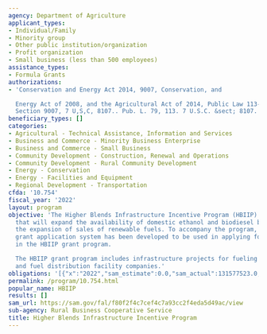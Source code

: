 ```yaml
---
agency: Department of Agriculture
applicant_types:
- Individual/Family
- Minority group
- Other public institution/organization
- Profit organization
- Small business (less than 500 employees)
assistance_types:
- Formula Grants
authorizations:
- 'Conservation and Energy Act 2014, 9007, Conservation, and

  Energy Act of 2008, and the Agricultural Act of 2014, Public Law 113-79, Title IX,
  Section 9007, 7 U,S,C, 8107.. Pub. L. 79, 113. 7 U.S.C. &sect; 8107.'
beneficiary_types: []
categories:
- Agricultural - Technical Assistance, Information and Services
- Business and Commerce - Minority Business Enterprise
- Business and Commerce - Small Business
- Community Development - Construction, Renewal and Operations
- Community Development - Rural Community Development
- Energy - Conservation
- Energy - Facilities and Equipment
- Regional Development - Transportation
cfda: '10.754'
fiscal_year: '2022'
layout: program
objective: 'The Higher Blends Infrastructure Incentive Program (HBIIP) is a new program
  that will expand the availability of domestic ethanol and biodiesel by incentivizing
  the expansion of sales of renewable fuels. To accompany the program, a new online
  grant application system has been developed to be used in applying for participation
  in the HBIIP grant program.

  The HBIIP grant program includes infrastructure projects for fueling station companies
  and fuel distribution facility companies.'
obligations: '[{"x":"2022","sam_estimate":0.0,"sam_actual":131577523.0,"usa_spending_actual":8664270.0},{"x":"2023","sam_estimate":124185309.0,"sam_actual":0.0,"usa_spending_actual":0.0},{"x":"2024","sam_estimate":500000000.0,"sam_actual":0.0,"usa_spending_actual":0.0}]'
permalink: /program/10.754.html
popular_name: HBIIP
results: []
sam_url: https://sam.gov/fal/f80f2f4c7cef4c7a93cc2f4eda5d49ac/view
sub-agency: Rural Business Cooperative Service
title: Higher Blends Infrastructure Incentive Program
---
```

